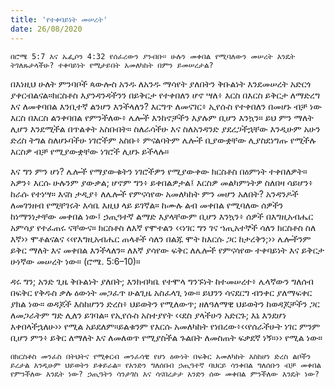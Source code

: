 ```yaml
---
title: 'የተቀባይነት መሠረት'
date: 26/08/2020
---
```


`በሮሜ 5:7 እና ኤፌሶን 4:32 የሰፈረውን ያንብቡ። ሁሉን መቀበል የሚባለውን መሠረት እንዴት ትገለጹታላችሁ? ተቀባይነት የሚታይበት አመለካከት በምን ይመሠረታል?`

በእነዚህ ሁለት ምንባቦች ጳውሎስ አንዱ ለአንዱ ማሳየት ያለበትን ቅቡልነት እንደመሠረት አድርጎ ያቀርብልናል።ክርስቶስ እያንዳንዳችንን በይቅርታ የተቀበለን ሆኖ ሣለ፥ እርስ በእርስ ይቅርታ ለማድረግ እና ለመቀባበል እንቢተኛ ልንሆን እንችላለን? እርግጥ ለመናገር፥ ኢየሱስ የተቀበለን በመሆኑ ብቻ ነው እርስ በእርስ     ልንቀባበል የምንችለው፥ ሌሎች እንከኖቻችን እያሉም ቢሆን እንኳን። ይህ ምን ማለት ሊሆን እንደሚችል በጥልቀት አስቡበት። ስለራሳችሁ እና ስለአንዳንድ ያደረጋችኋቸው እንዲሁም አሁን ድረስ ትግል ስለሆኑባችሁ ነገሮችም አስቡ፥ ምናልባትም ሌሎች ቢያውቋቸው ሊያስደነግጡ የሚችሉ እርስዎ ብቻ የሚያውቋቸው ነገሮች ሊሆኑ ይችላሉ።

እና ግን ምን ሆነ? ሌሎች የማያውቁትን ነገሮችዎን የሚያውቀው ክርስቶስ በዕምነት ተቀበለዎት። አዎን፥ እርሱ ሁሉንም ያውቃል; ሆኖም ግን፥ ይቀበልዎታል፤ እርስዎ መልካምነትዎ ስለበዛ ሳይሆን፥ ከራሱ የተነሣ። እናስ ታዲያ፥ ለሌሎች የምናሳየው አመለካከት ምን መሆን አለበት? አንዳንዶች ለመገንዘብ የሚቸገሩት እሳቤ እዚህ ላይ ይገኛል። ከሙሉ ልብ መቀበል የሚባለው ሰዎችን ከነማንነታቸው መቀበል ነው፤ ኃጢዓተኛ ልማድ እያላቸውም ቢሆን እንኳን፥ ሰዎች በእግዚአብሔር አምሳያ የተፈጠሩ ናቸውና። ክርስቶስ ለእኛ የሞተልን ‹‹ነገር ግን ገና ኀጢአተኞች ሳለን ክርስቶስ ስለ እኛ›› ሞቶልናልና ‹‹የእግዚአብሔር ጠላቶች ሳለን በልጁ ሞት ከእርሱ ጋር ከታረቅን;›› ሌሎችንም ይቅር ማለት እና መቀበል እንችላለን። ለእኛ ያሳየው ፍቅር ለሌሎች የምናሳየው ተቀባይነት እና ይቅርታ ሁነኛው መሠረት ነው። (ሮሜ. 5:6–10)።

ዳሩ ግን; አንድ ጊዜ ቅቡልነት ያለበት; እንክብካቤ የተሞላ ግንኙነት ከተመሠረተ፥ ሌላኛውን ግለሰብ በፍቅር የቅዱስ ቃሉ ዕውነት መጋፈጥ ሁልጊዜ አስፈላጊ ነው። ይህንን ሳናደርግ ብንቀር ያለማፍቀር ያክል ነው። ወዳጆች እስከሆንን ድረስ፥ ህይወትን የሚለውጥ; ዘለዓለማዊ ህይወትን ከወዳጆቻችን ጋር ለመጋራትም ግድ ሊለን ይገባል። የኢየሱስ አስተያየት ‹‹ደስ ያላችሁን አድርጉ; እኔ እንደሆነ እቀበላችኋለሁ›› የሚል አይደለም።ይልቁንም የእርሱ አመለካከት የነበረው፥‹‹የሰራችሁት ነገር ምንም ቢሆን ምን፥ ይቅር ለማለት እና ለመለወጥ የሚያስችል ጉልበት ለመስጠት ፍቃደኛ ነኝ።›› የሚል ነው።

`በክርስቶስ መንፈስ በትህትና የሚቀርብ መንፈሳዊ የሆነ ዕውነት በፍቅር አመለካከት እስከሆነ ድረስ ልቦችን ይረታል እንዲሁም ህይወትን ይቀይራል። የአንድን ግለሰበብ ኃጢዓተኛ ባህርይ ሳንቀበል ግለሰቡን ብቻ መቀበል የምንችለው እንዴት ነው? ኃጢዓትን ሳንታገስ እና ሳናበረታታ አንድን ሰው መቀበል ምንችለው እንዴት ነው?`